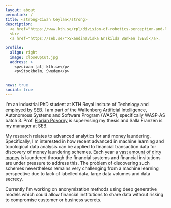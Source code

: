 ```yaml
---
layout: about
permalink: /
title: <strong>Ciwan Ceylan</strong>
description:
  <a href="https://www.kth.se/rpl/division-of-robotics-perception-and-learning-1.779439">KTH Robotics, Perception and Learning (RPL)</a>
  <br>
  <a href="https://seb.se/">Skandinaviska Enskilda Banken (SEB)</a>.

profile:
  align: right
  image: closeUpCut.jpg
  address: >
    <p>ciwan [at] kth.se</p>
    <p>Stockholm, Sweden</p>


news: true
social: true
---
```


I'm an industrial PhD student at KTH Royal Insitute of Technlogy and employed by SEB. I am part of the Wallenberg Artificial Intelligence, Autonomous Systems and Software Program (WASP), specifically WASP-AS batch 3. Prof. [Florian Pokorny](https://www.kth.se/profile/fpokorny) is supervising my thesis and Salla Franzén is my manager at SEB.

My research relates to advanced analytics for anti money laundering.
Specifically, I'm interested in how recent advanced in machine learning and topological data analysis can be applied to financial transaction data for discovery of money laundering schemes.
Each year [a vast amount of dirty money](https://www.fatf-gafi.org/faq/moneylaundering/) is laundered through the financial systems and financial insitutions are under preasure to address this. 
The problem of discovering such schemes nevertheless remains very challenging from a machine learning perspective due to lack of labelled data, large data volumes and data secrecy.

Currently I'm working on anonymization methods using deep generative models which could allow financial institutions to share data without risking to compromise customer or business secrets.
